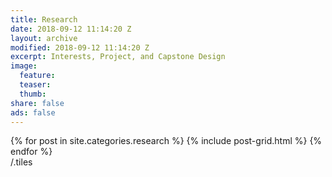 ```yaml
---
title: Research
date: 2018-09-12 11:14:20 Z
layout: archive
modified: 2018-09-12 11:14:20 Z
excerpt: Interests, Project, and Capstone Design
image:
  feature: 
  teaser:
  thumb:
share: false
ads: false
---
```

<!-- {% include toc.html %}

## Interests  

## Project  

## Capstone Design   -->


<div class="tiles">
{% for post in site.categories.research %}
  {% include post-grid.html %}
{% endfor %}
</div>/.tiles